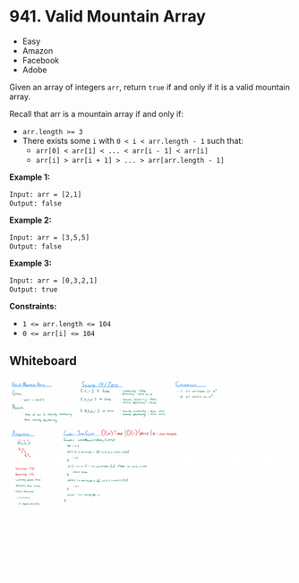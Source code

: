 # 941. Valid Mountain Array
- Easy
- Amazon
- Facebook
- Adobe

Given an array of integers `arr`, return `true` if and only if it is a valid
mountain array.

Recall that arr is a mountain array if and only if:
- `arr.length >= 3`
- There exists some `i` with `0 < i < arr.length - 1` such that:
    - `arr[0] < arr[1] < ... < arr[i - 1] < arr[i]`
    - `arr[i] > arr[i + 1] > ... > arr[arr.length - 1]`

**Example 1:**
```
Input: arr = [2,1]
Output: false
```

**Example 2:**
```
Input: arr = [3,5,5]
Output: false
```

**Example 3:**
```
Input: arr = [0,3,2,1]
Output: true
```

**Constraints:**
- `1 <= arr.length <= 104`
- `0 <= arr[i] <= 104`

## Whiteboard
![Whiteboard Image][whiteboard-image]

<!-- Refs -->
[whiteboard-image]: whiteboard.jpg
